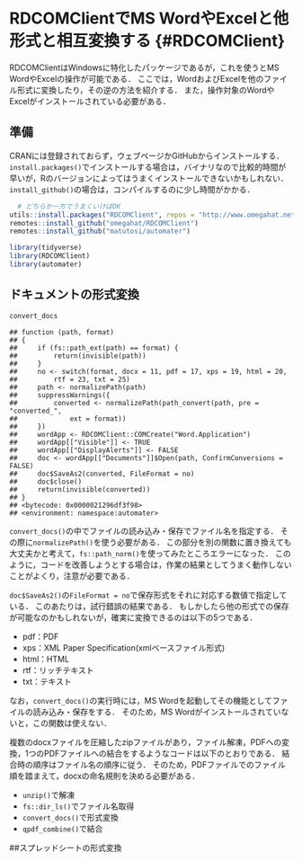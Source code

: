# RDCOMClientでMS WordやExcelと他形式と相互変換する {#RDCOMClient}

RDCOMClientはWindowsに特化したパッケージであるが，これを使うとMS WordやExcelの操作が可能である．
ここでは，WordおよびExcelを他のファイル形式に変換したり，その逆の方法を紹介する．
また，操作対象のWordやExcelがインストールされている必要がある．

<!--
  # https://github.com/omegahat/RDCOMClient
library(RDCOMClient)
ls("package:RDCOMClient")
-->

## 準備

CRANには登録されておらず，ウェブページかGitHubからインストールする．
`install.packages()`でインストールする場合は，バイナリなので比較的時間が早いが，Rのバージョンによってはうまくインストールできないかもしれない．
`install_github()`の場合は，コンパイルするのに少し時間がかかる．


```r
  # どちらか一方でうまくいけばOK
utils::install.packages("RDCOMClient", repos = "http://www.omegahat.net/R", type = "win.binary")
remotes::install_github("omegahat/RDCOMClient")
remotes::install_github("matutosi/automater")
```


```r
library(tidyverse)
library(RDCOMClient)
library(automater)
```

## ドキュメントの形式変換


```r
convert_docs
```

```
## function (path, format) 
## {
##     if (fs::path_ext(path) == format) {
##         return(invisible(path))
##     }
##     no <- switch(format, docx = 11, pdf = 17, xps = 19, html = 20, 
##         rtf = 23, txt = 25)
##     path <- normalizePath(path)
##     suppressWarnings({
##         converted <- normalizePath(path_convert(path, pre = "converted_", 
##             ext = format))
##     })
##     wordApp <- RDCOMClient::COMCreate("Word.Application")
##     wordApp[["Visible"]] <- TRUE
##     wordApp[["DisplayAlerts"]] <- FALSE
##     doc <- wordApp[["Documents"]]$Open(path, ConfirmConversions = FALSE)
##     doc$SaveAs2(converted, FileFormat = no)
##     doc$close()
##     return(invisible(converted))
## }
## <bytecode: 0x0000021296df3f98>
## <environment: namespace:automater>
```

`convert_docs()`の中でファイルの読み込み・保存でファイル名を指定する．
その際に`normalizePath()`を使う必要がある．
この部分を別の関数に置き換えても大丈夫かと考えて，`fs::path_norm()`を使ってみたところエラーになった．
このように，コードを改善しようとする場合は，作業の結果としてうまく動作しないことがよくり，注意が必要である．

`doc$SaveAs2()`の`FileFormat = no`で保存形式をそれに対応する数値で指定している．
このあたりは，試行錯誤の結果である．
もしかしたら他の形式での保存が可能なのかもしれないが，確実に変換できるのは以下の5つである．

- pdf：PDF
- xps：XML Paper Specification(xmlベースファイル形式)   
- html：HTML   
- rtf：リッチテキスト   
- txt：テキスト   


なお，`convert_docs()`の実行時には，MS Wordを起動してその機能としてファイルの読み込み・保存をする．
そのため，MS Wordがインストールされていないと，この関数は使えない．


複数のdocxファイルを圧縮したzipファイルがあり，ファイル解凍，PDFへの変換，1つのPDFファイルへの結合をするようなコードは以下のとおりである．
結合時の順序はファイル名の順序に従う．
そのため，PDFファイルでのファイル順を踏まえて，docxの命名規則を決める必要がある．

- `unzip()`で解凍   
- `fs::dir_ls()`でファイル名取得   
- `convert_docs()`で形式変換   
- `qpdf_combine()`で結合


##スプレッドシートの形式変換




<!--

```r
files <- 
  "C:/Users/matu/Desktop" %>%
  fs::dir_ls()
files %>%
  purrr::walk(convert_docs, format = "pdf")
```


### 変換実行
  # https://stackoverflow.com/questions/32846741/convert-pdf-file-to-docx/73720411#73720411
  # https://stackoverflow.com/questions/49113503/how-to-convert-docx-to-pdf



```r
library(RDCOMClient)
wordApp <- COMCreate("Word.Application")
wordApp[["Visible"]] <- TRUE
wordApp[["DisplayAlerts"]] <- FALSE
path_To_PDF_File <- "xxx.pdf"
path_To_Word_File <- "xxx.docx"
doc <- 
  wordApp[["Documents"]]$Open(normalizePath(path_To_PDF_File), 
    ConfirmConversions = FALSE)
doc$SaveAs2(path_To_Word_File)
```

### ラッパー関数


```r
library(RDCOMClient)
pdf2docx <- function(pdf, docx = NULL){
  if(is.null(docx)){
    docx <- paste0(getwd(), sub("pdf", "docx", pdf))
  }
  wordApp <- RDCOMClient::COMCreate("Word.Application")
  wordApp[["Visible"]] <- TRUE
  wordApp[["DisplayAlerts"]] <- FALSE
  doc <- 
    wordApp[["Documents"]]$Open(normalizePath(pdf), ConfirmConversions = FALSE)
  doc$SaveAs2(docx)
  doc$close()
}

wd <- "d:/matu/work/tmp/"
setwd(wd)
path_docx <- function(path_pdf){
  if(grepl("[A-z]:", path_pdf)){
    return(sub("pdf", "docx", path_pdf))
  }
  path <- file.path(getwd(), sub("pdf", "docx", path_pdf))
  return(sub("//", "/", path))
}
testthat::expect_equal(path_docx("a.pdf"                 ), "d:/matu/work/tmp/a.docx"     )
testthat::expect_equal(path_docx("d:/matu/work/tmp/a.pdf"), "d:/matu/work/tmp/a.docx"     )
testthat::expect_equal(path_docx("test/a.pdf"            ), "d:/matu/work/tmp/test/a.docx")
testthat::expect_equal(path_docx("/test/a.pdf"           ), "d:/matu/work/tmp/test/a.docx")
```


```
ワードの新規ファイル作成
  # https://stackoverflow.com/questions/67378245/r-rdcomclient-find-and-replace-in-word-doc
  #   https://andrisignorell.github.io/DescTools/reference/GetNewWrd.html
  # library(tidyverse)
  # library(RDCOMClient)
  # wordApp <- COMCreate("Word.Application")
  # wordApp[["Visible"]] <- TRUE
  # wordApp[["DisplayAlerts"]] <- FALSE
  # doc <- wordApp[["Documents"]]$Add()
  # path <- normalizePath("D:/matu/work/ToDo/retc/doc/test.docx")
  # doc$SaveAs(path)
  # wordApp$quit()
```
